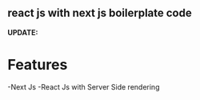 ## react js with next js boilerplate code

**UPDATE:**


# Features

-Next Js 
-React Js with Server Side rendering
